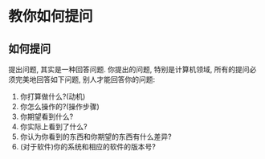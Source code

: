 # 教你如何提问

## 如何提问

提出问题, 其实是一种回答问题. 你提出的问题, 特别是计算机领域, 所有的提问必须完美地回答如下问题, 别人才能回答你的问题:

1. 你打算做什么?(动机)
2. 你怎么操作的?(操作步骤)
3. 你期望看到什么?
4. 你实际上看到了什么?
5. 你认为你看到的东西和你期望的东西有什么差异?
6. (对于软件)你的系统和相应的软件的版本号?

